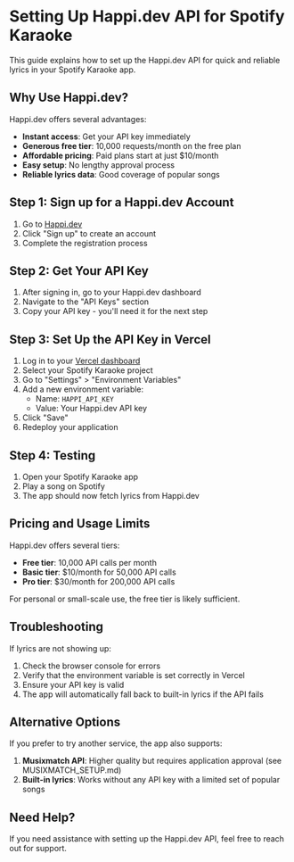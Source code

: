 # Setting Up Happi.dev API for Spotify Karaoke

This guide explains how to set up the Happi.dev API for quick and reliable lyrics in your Spotify Karaoke app.

## Why Use Happi.dev?

Happi.dev offers several advantages:
- **Instant access**: Get your API key immediately
- **Generous free tier**: 10,000 requests/month on the free plan
- **Affordable pricing**: Paid plans start at just $10/month
- **Easy setup**: No lengthy approval process
- **Reliable lyrics data**: Good coverage of popular songs

## Step 1: Sign up for a Happi.dev Account

1. Go to [Happi.dev](https://happi.dev/)
2. Click "Sign up" to create an account
3. Complete the registration process

## Step 2: Get Your API Key

1. After signing in, go to your Happi.dev dashboard
2. Navigate to the "API Keys" section
3. Copy your API key - you'll need it for the next step

## Step 3: Set Up the API Key in Vercel

1. Log in to your [Vercel dashboard](https://vercel.com/)
2. Select your Spotify Karaoke project
3. Go to "Settings" > "Environment Variables"
4. Add a new environment variable:
   - Name: `HAPPI_API_KEY`
   - Value: Your Happi.dev API key
5. Click "Save"
6. Redeploy your application

## Step 4: Testing

1. Open your Spotify Karaoke app
2. Play a song on Spotify
3. The app should now fetch lyrics from Happi.dev

## Pricing and Usage Limits

Happi.dev offers several tiers:
- **Free tier**: 10,000 API calls per month
- **Basic tier**: $10/month for 50,000 API calls
- **Pro tier**: $30/month for 200,000 API calls

For personal or small-scale use, the free tier is likely sufficient.

## Troubleshooting

If lyrics are not showing up:
1. Check the browser console for errors
2. Verify that the environment variable is set correctly in Vercel
3. Ensure your API key is valid
4. The app will automatically fall back to built-in lyrics if the API fails

## Alternative Options

If you prefer to try another service, the app also supports:

1. **Musixmatch API**: Higher quality but requires application approval (see MUSIXMATCH_SETUP.md)
2. **Built-in lyrics**: Works without any API key with a limited set of popular songs

## Need Help?

If you need assistance with setting up the Happi.dev API, feel free to reach out for support.